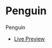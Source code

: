 # Penguin
 Penguin
 <ul>
 <li>
 <a href="https://codringavan.github.io/Penguin/">Live Preview</a>
 </li>
 </ul>
